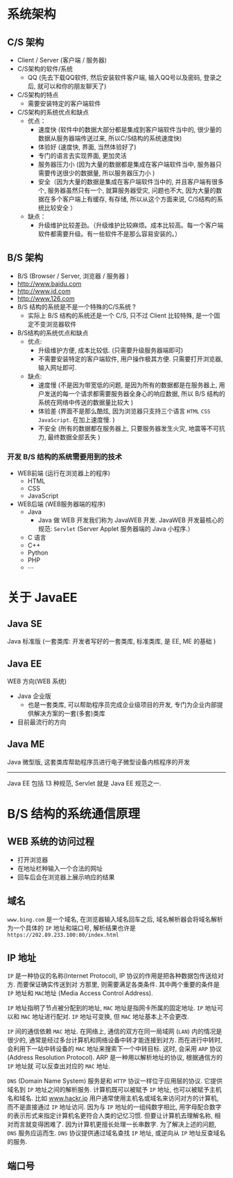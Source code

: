 # 系统架构

## C/S 架构

- Client / Server (客户端 / 服务器)
- C/S架构的软件/系统
    - QQ (先去下载QQ软件, 然后安装软件客户端, 输入QQ号以及密码, 登录之后, 就可以和你的朋友聊天了)
- C/S架构的特点
    - 需要安装特定的客户端软件
- C/S架构的系统优点和缺点
    - 优点：
        - 速度快 (软件中的数据大部分都是集成到客户端软件当中的, 很少量的数据从服务器端传送过来, 所以C/S结构的系统速度快)
        - 体验好 (速度快, 界面, 当然体验好了)
        - 专门的语言去实现界面, 更加灵活
        - 服务器压力小 (因为大量的数据都是集成在客户端软件当中, 服务器只需要传送很少的数据量, 所以服务器压力小 )
        - 安全（因为大量的数据是集成在客户端软件当中的, 并且客户端有很多个, 服务器虽然只有一个, 就算服务器受灾, 问题也不大, 因为大量的数据在多个客户端上有缓存, 有存储, 所以从这个方面来说, C/S结构的系统比较安全 ）
    - 缺点：
        - 升级维护比较差劲。（升级维护比较麻烦。成本比较高。每一个客户端软件都需要升级。有一些软件不是那么容易安装的。）

## B/S 架构

- B/S (Browser / Server, 浏览器 / 服务器 ) 
- http://www.baidu.com
- http://www.jd.com
- http://www.126.com
- B/S 结构的系统是不是一个特殊的C/S系统 ?
    - 实际上 B/S 结构的系统还是一个 C/S, 只不过 Client 比较特殊, 是一个固定不变浏览器软件
- B/S结构的系统优点和缺点
    - 优点:
        - 升级维护方便, 成本比较低. (只需要升级服务器端即可)
        - 不需要安装特定的客户端软件, 用户操作极其方便. 只需要打开浏览器, 输入网址即可. 
    - 缺点:
        - 速度慢 (不是因为带宽低的问题, 是因为所有的数据都是在服务器上, 用户发送的每一个请求都需要服务器全身心的响应数据, 所以 B/S 结构的系统在网络中传送的数据量比较大 )
        - 体验差 (界面不是那么酷炫, 因为浏览器只支持三个语言 `HTML` `CSS` `JavaScript`. 在加上速度慢. )
        - 不安全 (所有的数据都在服务器上, 只要服务器发生火灾, 地震等不可抗力, 最终数据全部丢失 )

### 开发 B/S 结构的系统需要用到的技术

- WEB前端 (运行在浏览器上的程序)
    - HTML
    - CSS
    - JavaScript
- WEB后端 (WEB服务器端的程序)
    - Java
        - Java 做 WEB 开发我们称为 JavaWEB 开发. JavaWEB 开发最核心的规范: `Servlet` (Server Applet 服务器端的 Java 小程序.）
    - C 语言
    - C++
    - Python
    - PHP
    - $\cdots$

# 关于 JavaEE

## Java SE

Java 标准版 (一套类库: 开发者写好的一套类库, 标准类库, 是 EE, ME 的基础 )

## Java EE

WEB 方向(WEB 系统)

+   Java 企业版
    +   也是一套类库, 可以帮助程序员完成企业级项目的开发, 专门为企业内部提供解决方案的一套(多套)类库
+   目前最流行的方向

## Java ME

Java 微型版, 这套类库帮助程序员进行电子微型设备内核程序的开发

---

Java EE 包括 13 种规范, Servlet 就是 Java EE 规范之一.

# B/S 结构的系统通信原理

## WEB 系统的访问过程

+   打开浏览器
+   在地址栏种输入一个合法的网址
+   回车后会在浏览器上展示响应的结果

## 域名

`www.bing.com` 是一个域名, 在浏览器输入域名回车之后, 域名解析器会将域名解析为一个具体的 `IP` 地址和端口号, 解析结果也许是 `https://202.89.233.100:80/index.html`

## IP 地址

`IP` 是一种协议的名称(Internet Protocol), IP 协议的作用是把各种数据包传送给对方. 而要保证确实传送到对
方那里, 则需要满足各类条件. 其中两个重要的条件是 `IP` 地址和 `MAC`地址 (Media Access Control Address).

`IP` 地址指明了节点被分配到的地址, `MAC` 地址是指网卡所属的固定地址. `IP` 地址可以和 `MAC` 地址进行配对. `IP` 地址可变换, 但 `MAC` 地址基本上不会更改.

`IP` 间的通信依赖 `MAC` 地址. 在网络上, 通信的双方在同一局域网 (`LAN`) 内的情况是很少的, 通常是经过多台计算机和网络设备中转才能连接到对方. 而在进行中转时, 会利用下一站中转设备的 `MAC` 地址来搜索下一个中转目标. 这时, 会采用 `ARP` 协议 (Address Resolution Protocol). ARP 是一种用以解析地址的协议, 根据通信方的 `IP` 地址就
可以反查出对应的 `MAC` 地址.

`DNS` (Domain Name System) 服务是和 `HTTP` 协议一样位于应用层的协议. 它提供域名到 `IP` 地址之间的解析服务. 计算机既可以被赋予 `IP` 地址, 也可以被赋予主机名和域名. 比如 www.hackr.jp 用户通常使用主机名或域名来访问对方的计算机, 而不是直接通过 `IP` 地址访问. 因为与 `IP` 地址的一组纯数字相比, 用字母配合数字的表示形式来指定计算机名更符合人类的记忆习惯. 但要让计算机去理解名称, 相对而言就变得困难了. 因为计算机更擅长处理一长串数字.  为了解决上述的问题, `DNS` 服务应运而生. `DNS` 协议提供通过域名查找 `IP` 地址, 或逆向从 `IP` 地址反查域名的服务.

## 端口号

